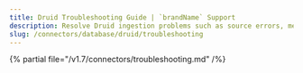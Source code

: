 ```yaml
---
title: Druid Troubleshooting Guide | `brandName` Support
description: Resolve Druid ingestion problems such as source errors, metadata fetch failures, or unsupported schema structures.
slug: /connectors/database/druid/troubleshooting
---
```


{% partial file="/v1.7/connectors/troubleshooting.md" /%}
